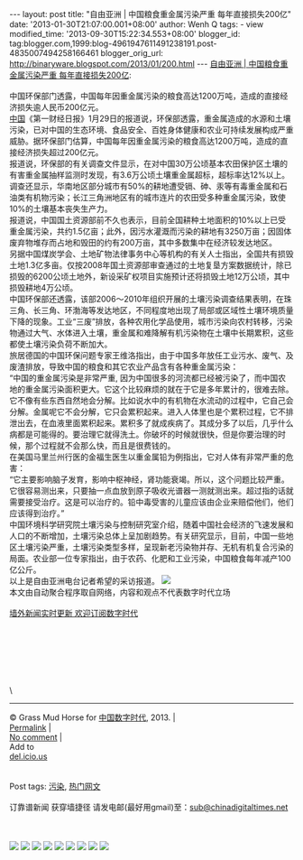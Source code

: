--- layout: post title: "自由亚洲 | 中国粮食重金属污染严重
每年直接损失200亿" date: '2013-01-30T21:07:00.001+08:00' author: Wenh Q
tags: - view modified\_time: '2013-09-30T15:22:34.553+08:00'
blogger\_id:
tag:blogger.com,1999:blog-4961947611491238191.post-4835007494258166461
blogger\_orig\_url: http://binaryware.blogspot.com/2013/01/200.html ---
[自由亚洲 | 中国粮食重金属污染严重
每年直接损失200亿](http://feedproxy.google.com/~r/chinagfwblog/~3/UJw94tXvWng/):
\
\
中国环保部门透露，中国每年因重金属污染的粮食高达1200万吨，造成的直接经济损失逾人民币200亿元。\
[中国](https://meilizhongguo.biz/chinese/tag/%e4%b8%ad%e5%9b%bd/?category=19168 "标签 中国 下的日志")《第一财经日报》1月29日的报道说，环保部透露，重金属造成的水源和土壤污染，已对中国的生态环境、食品安全、百姓身体健康和农业可持续发展构成严重威胁。据环保部门估算，中国每年因重金属污染的粮食高达1200万吨，造成的直接经济损失超过200亿元。\
报道说，环保部的有关调查文件显示，在对中国30万公顷基本农田保护区土壤的有害重金属抽样监测时发现，有3.6万公顷土壤重金属超标，超标率达12%以上。调查还显示，华南地区部分城市有50%的耕地遭受镉、砷、汞等有毒重金属和石油类有机物污染；长江三角洲地区有的城市连片的农田受多种重金属污染，致使10%的土壤基本丧失生产力。\
报道说，中国国土资源部前不久也表示，目前全国耕种土地面积的10%以上已受重金属污染，共约1.5亿亩；此外，因污水灌溉而污染的耕地有3250万亩；因固体废弃物堆存而占地和毁田的约有200万亩，其中多数集中在经济较发达地区。\
另据中国煤炭学会、土地矿物法律事务中心等机构的有关人士指出，全国共有损毁土地1.3亿多亩。仅按2008年国土资源部审查通过的土地复垦方案数据统计，除已损毁的6200公顷土地外，新设采矿权项目实施预计还将损毁土地12万公顷，其中损毁耕地4万公顷。\
中国环保部还透露，该部2006～2010年组织开展的土壤污染调查结果表明，在珠三角、长三角、环渤海等发达地区，不同程度地出现了局部或区域性土壤环境质量下降的现象。工业“三废”排放，各种农用化学品使用，城市污染向农村转移，污染物通过大气、水体进入土壤，重金属和难降解有机污染物在土壤中长期累积，这些都使土壤污染负荷不断加大。\
旅居德国的中国环保问题专家王维洛指出，由于中国多年放任工业污水、废气、及废渣排放，导致中国的粮食和其它农业产品含有各种重金属污染：\
“中国的重金属污染是非常严重,
因为中国很多的河流都已经被污染了，而中国农地的重金属污染面积更大。它这个比较麻烦的就在于它是多年累计的，很难去除。它不像有些东西自然地会分解。比如说水中的有机物在水流动的过程中，它自己会分解。金属呢它不会分解，它只会累积起来。进入人体里也是个累积过程，它不排泄出去，在血液里面累积起来。累积多了就成疾病了。其成分多了以后，几乎什么病都是可能得的。要治理它就得洗土。你破坏的时候就很快，但是你要治理的时候，那个过程就不会那么快，而且是很费钱的。\
在美国马里兰州行医的金福生医生以重金属铅为例指出，它对人体有非常严重的危害：\
“它主要影响脑子发育，影响中枢神经，肾功能衰竭。所以，这个问题比较严重。它很容易测出来，只要抽一点血放到原子吸收光谱器一测就测出来。超过指的话就需要接受治疗。这是可以治疗的。铅中毒受害的儿童应该由企业来赔偿他们，他们应该得到治疗。”\
中国环境科学研究院土壤污染与控制研究室介绍，随着中国社会经济的飞速发展和人口的不断增加，土壤污染总体上呈加剧趋势。有关研究显示，目前，中国一些地区土壤污染严重，土壤污染类型多样，呈现新老污染物并存、无机有机复合污染的局面。农业部一位专家指出，由于农药、化肥和工业污染，中国粮食每年减产100亿公斤。\
以上是自由亚洲电台记者希望的采访报道。
![](http://pixel.quantserve.com/pixel/p-89EKCgBk8MZdE.gif)\
本文由自动聚合程序取自网络，内容和观点不代表数字时代立场\
\
[墙外新闻实时更新 欢迎订阅数字时代](http://eepurl.com/mstlf)\
\
\
\
\
\
\
\
\

* * * * *

© Grass Mud Horse for [中国数字时代](https://meilizhongguo.biz/chinese),
2013. |\
[Permalink](https://meilizhongguo.biz/chinese/2013/01/%e8%87%aa%e7%94%b1%e4%ba%9a%e6%b4%b2-%e4%b8%ad%e5%9b%bd%e7%b2%ae%e9%a3%9f%e9%87%8d%e9%87%91%e5%b1%9e%e6%b1%a1%e6%9f%93%e4%b8%a5%e9%87%8d-%e6%af%8f%e5%b9%b4%e7%9b%b4%e6%8e%a5%e6%8d%9f%e5%a4%b1200/)
|\
[No
comment](https://meilizhongguo.biz/chinese/2013/01/%e8%87%aa%e7%94%b1%e4%ba%9a%e6%b4%b2-%e4%b8%ad%e5%9b%bd%e7%b2%ae%e9%a3%9f%e9%87%8d%e9%87%91%e5%b1%9e%e6%b1%a1%e6%9f%93%e4%b8%a5%e9%87%8d-%e6%af%8f%e5%b9%b4%e7%9b%b4%e6%8e%a5%e6%8d%9f%e5%a4%b1200/#comments)
|\
Add to\
[del.icio.us](http://del.icio.us/post?url=https://meilizhongguo.biz/chinese/2013/01/%e8%87%aa%e7%94%b1%e4%ba%9a%e6%b4%b2-%e4%b8%ad%e5%9b%bd%e7%b2%ae%e9%a3%9f%e9%87%8d%e9%87%91%e5%b1%9e%e6%b1%a1%e6%9f%93%e4%b8%a5%e9%87%8d-%e6%af%8f%e5%b9%b4%e7%9b%b4%e6%8e%a5%e6%8d%9f%e5%a4%b1200/&title=%E8%87%AA%E7%94%B1%E4%BA%9A%E6%B4%B2%20%7C%20%E4%B8%AD%E5%9B%BD%E7%B2%AE%E9%A3%9F%E9%87%8D%E9%87%91%E5%B1%9E%E6%B1%A1%E6%9F%93%E4%B8%A5%E9%87%8D%20%20%E6%AF%8F%E5%B9%B4%E7%9B%B4%E6%8E%A5%E6%8D%9F%E5%A4%B1200%E4%BA%BF)\
\
\
Post tags:
[污染](https://meilizhongguo.biz/chinese/tag/%e6%b1%a1%e6%9f%93/?category=19168),
[热门网文](https://meilizhongguo.biz/chinese/tag/%e7%83%ad%e9%97%a8%e7%bd%91%e6%96%87/?category=19168)\
\
订靠谱新闻 获穿墙捷径
请发电邮(最好用gmail)至：sub@chinadigitaltimes.net\
\
\
\
[![](http://feeds.feedburner.com/~ff/chinagfwblog?d=yIl2AUoC8zA)](http://feeds.feedburner.com/~ff/chinagfwblog?a=UJw94tXvWng:afyXKEHtyWA:yIl2AUoC8zA)
[![](http://feeds.feedburner.com/~ff/chinagfwblog?i=UJw94tXvWng:afyXKEHtyWA:-BTjWOF_DHI)](http://feeds.feedburner.com/~ff/chinagfwblog?a=UJw94tXvWng:afyXKEHtyWA:-BTjWOF_DHI)
[![](http://feeds.feedburner.com/~ff/chinagfwblog?i=UJw94tXvWng:afyXKEHtyWA:F7zBnMyn0Lo)](http://feeds.feedburner.com/~ff/chinagfwblog?a=UJw94tXvWng:afyXKEHtyWA:F7zBnMyn0Lo)
[![](http://feeds.feedburner.com/~ff/chinagfwblog?i=UJw94tXvWng:afyXKEHtyWA:V_sGLiPBpWU)](http://feeds.feedburner.com/~ff/chinagfwblog?a=UJw94tXvWng:afyXKEHtyWA:V_sGLiPBpWU)
[![](http://feeds.feedburner.com/~ff/chinagfwblog?d=qj6IDK7rITs)](http://feeds.feedburner.com/~ff/chinagfwblog?a=UJw94tXvWng:afyXKEHtyWA:qj6IDK7rITs)
[![](http://feeds.feedburner.com/~ff/chinagfwblog?d=l6gmwiTKsz0)](http://feeds.feedburner.com/~ff/chinagfwblog?a=UJw94tXvWng:afyXKEHtyWA:l6gmwiTKsz0)
[![](http://feeds.feedburner.com/~ff/chinagfwblog?i=UJw94tXvWng:afyXKEHtyWA:gIN9vFwOqvQ)](http://feeds.feedburner.com/~ff/chinagfwblog?a=UJw94tXvWng:afyXKEHtyWA:gIN9vFwOqvQ)
[![](http://feeds.feedburner.com/~ff/chinagfwblog?d=TzevzKxY174)](http://feeds.feedburner.com/~ff/chinagfwblog?a=UJw94tXvWng:afyXKEHtyWA:TzevzKxY174)
![](http://feeds.feedburner.com/~r/chinagfwblog/~4/UJw94tXvWng)
